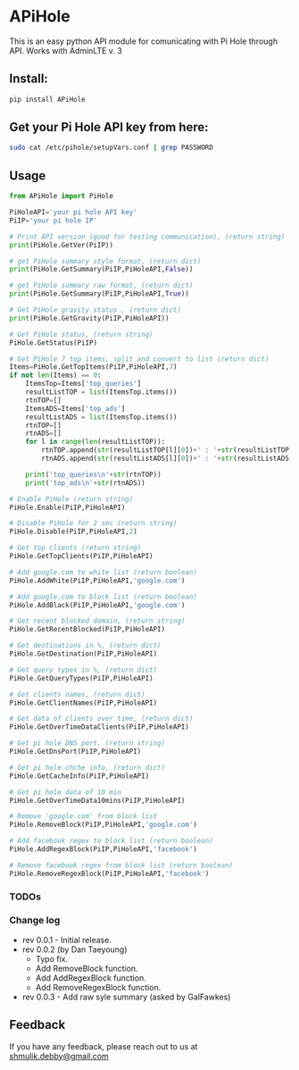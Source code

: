 # APiHole

This is an easy python API module for comunicating with Pi Hole through API.
Works with AdminLTE v. 3

## Install:

```bash
pip install APiHole
```

## Get your Pi Hole API key from here:

```bash
sudo cat /etc/pihole/setupVars.conf | grep PASSWORD
```

## Usage
```python
from APiHole import PiHole

PiHoleAPI='your pi hole API key'
PiIP='your pi hole IP'

# Print API version (good for testing communication), (return string)
print(PiHole.GetVer(PiIP))

# get PiHole summary style format, (return dict)
print(PiHole.GetSummary(PiIP,PiHoleAPI,False))

# get PiHole summary raw format, (return dict)
print(PiHole.GetSummary(PiIP,PiHoleAPI,True))

# Get PiHole gravity status , (return dict)
print(PiHole.GetGravity(PiIP,PiHoleAPI))

# Get PiHole status, (return string)
PiHole.GetStatus(PiIP)

# Get PiHole 7 top items, split and convert to list (return dict)
Items=PiHole.GetTopItems(PiIP,PiHoleAPI,7)
if not len(Items) == 0:
    ItemsTop=Items['top_queries']
    resultListTOP = list(ItemsTop.items())
    rtnTOP=[]
    ItemsADS=Items['top_ads']
    resultListADS = list(ItemsTop.items())
    rtnTOP=[]
    rtnADS=[]
    for l in range(len(resultListTOP)):
        rtnTOP.append(str(resultListTOP[l][0])+' : '+str(resultListTOP[l][1]))
        rtnADS.append(str(resultListADS[l][0])+' : '+str(resultListADS[l][1]))

    print('top_queries\n'+str(rtnTOP))
    print('top_ads\n'+str(rtnADS))

# Enable PiHole (return string)
PiHole.Enable(PiIP,PiHoleAPI)

# Disable PiHole for 2 sec (return string)
PiHole.Disable(PiIP,PiHoleAPI,2)

# Get top clients (return string)
PiHole.GetTopClients(PiIP,PiHoleAPI)

# Add google.com to white list (return boolean)
PiHole.AddWhite(PiIP,PiHoleAPI,'google.com')

# Add google.com to block list (return boolean)
PiHole.AddBlack(PiIP,PiHoleAPI,'google.com')

# Get recent blocked domain, (return string)
PiHole.GetRecentBlocked(PiIP,PiHoleAPI)

# Get destinations in %, (return dict)
PiHole.GetDestination(PiIP,PiHoleAPI)

# Get query types in %, (return dict)
PiHole.GetQueryTypes(PiIP,PiHoleAPI)

# Get clients names, (return dict)
PiHole.GetClientNames(PiIP,PiHoleAPI)

# Get data of clients over time, (return dict)
PiHole.GetOverTimeDataClients(PiIP,PiHoleAPI)

# Get pi hole DNS port, (return string)
PiHole.GetDnsPort(PiIP,PiHoleAPI)

# Get pi hole chche info, (return dict)
PiHole.GetCacheInfo(PiIP,PiHoleAPI)

# Get pi hole data of 10 min 
PiHole.GetOverTimeData10mins(PiIP,PiHoleAPI)

# Remove 'google.com' from block list
PiHole.RemoveBlock(PiIP,PiHoleAPI,'google.com')

# Add facebook regex to block list (return boolean)
PiHole.AddRegexBlock(PiIP,PiHoleAPI,'facebook')

# Remove facebook regex from block list (return boolean)
PiHole.RemoveRegexBlock(PiIP,PiHoleAPI,'facebook')
```
### TODOs


### Change log
* rev 0.0.1 - Initial release.
* rev 0.0.2 (by Dan Taeyoung)
	* Typo fix.
	* Add RemoveBlock function.
	* Add AddRegexBlock function.
	* Add RemoveRegexBlock function.
* rev 0.0.3 - Add raw syle summary (asked by GalFawkes)

## Feedback

If you have any feedback, please reach out to us at shmulik.debby@gmail.com
